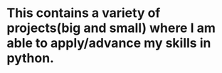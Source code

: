 # This contains a variety of projects(big and small) where I am able to apply/advance my skills in python.
